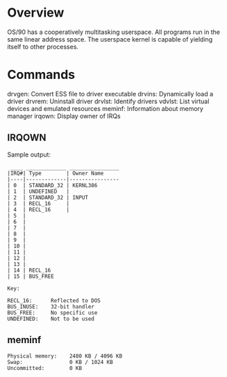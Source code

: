 # Overview

OS/90 has a cooperatively multitasking userspace. All programs run in the same linear address space. The userspace kernel is capable of yielding itself to other processes.

# Commands

drvgen: Convert ESS file to driver executable
drvins: Dynamically load a driver
drvrem: Uninstall driver
drvlst: Identify drivers
vdvlst: List virtual devices and emulated resources
meminf: Information about memory manager
irqown: Display owner of IRQs

## IRQOWN

Sample output:
```
 ____ _____________ ________________
|IRQ#| Type        | Owner Name
|----|-------------|----------------
| 0  | STANDARD_32 | KERNL386
| 1  | UNDEFINED   |
| 2  | STANDARD_32 | INPUT
| 3  | RECL_16     |
| 4  | RECL_16     |
| 5  |
| 6  |
| 7  |
| 8  |
| 9  |
| 10 |
| 11 |
| 12 |
| 13 |
| 14 | RECL_16
| 15 | BUS_FREE

Key:

RECL_16:      Reflected to DOS
BUS_INUSE:    32-bit handler
BUS_FREE:     No specific use
UNDEFINED:    Not to be used
```
## meminf

```
Physical memory:    2480 KB / 4096 KB
Swap:               0 KB / 1024 KB
Uncommitted:        0 KB
```
